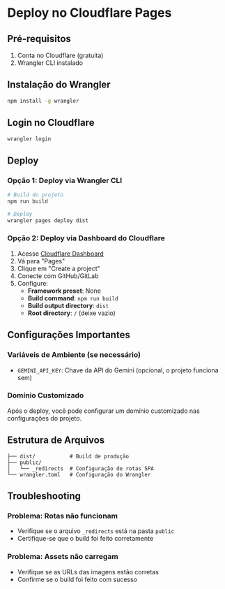 # Deploy no Cloudflare Pages

## Pré-requisitos

1. Conta no Cloudflare (gratuita)
2. Wrangler CLI instalado

## Instalação do Wrangler

```bash
npm install -g wrangler
```

## Login no Cloudflare

```bash
wrangler login
```

## Deploy

### Opção 1: Deploy via Wrangler CLI

```bash
# Build do projeto
npm run build

# Deploy
wrangler pages deploy dist
```

### Opção 2: Deploy via Dashboard do Cloudflare

1. Acesse [Cloudflare Dashboard](https://dash.cloudflare.com)
2. Vá para "Pages"
3. Clique em "Create a project"
4. Conecte com GitHub/GitLab
5. Configure:
   - **Framework preset**: None
   - **Build command**: `npm run build`
   - **Build output directory**: `dist`
   - **Root directory**: `/` (deixe vazio)

## Configurações Importantes

### Variáveis de Ambiente (se necessário)
- `GEMINI_API_KEY`: Chave da API do Gemini (opcional, o projeto funciona sem)

### Domínio Customizado
Após o deploy, você pode configurar um domínio customizado nas configurações do projeto.

## Estrutura de Arquivos

```
├── dist/           # Build de produção
├── public/
│   └── _redirects  # Configuração de rotas SPA
└── wrangler.toml   # Configuração do Wrangler
```

## Troubleshooting

### Problema: Rotas não funcionam
- Verifique se o arquivo `_redirects` está na pasta `public`
- Certifique-se que o build foi feito corretamente

### Problema: Assets não carregam
- Verifique se as URLs das imagens estão corretas
- Confirme se o build foi feito com sucesso 